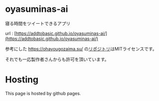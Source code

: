 # oyasuminas-ai

寝る時間をツイートできるアプリ

url : [https://addtobasic.github.io/oyasuminas-ai/](https://addtobasic.github.io/oyasuminas-ai/)

参考にした https://ohayougozaima.su/ の[リポジトリ](https://github.com/shadero/web-ohayougozaima-su)はMITライセンスです。

それでも一応製作者さんからも許可を頂いています。

# Hosting

This page is hosted by github pages.
